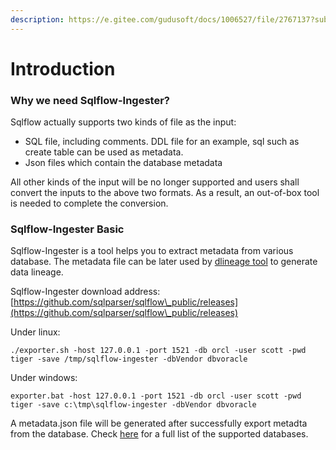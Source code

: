 ```yaml
---
description: https://e.gitee.com/gudusoft/docs/1006527/file/2767137?sub_id=5738180
---
```


# Introduction

### Why we need Sqlflow-Ingester?

Sqlflow actually supports two kinds of file as the input:

* SQL file, including comments. DDL file for an example, sql such as create table can be used as metadata.
* Json files which contain the database metadata

All other kinds of the input will be no longer supported and users shall convert the inputs to the above two formats. As a result, an out-of-box tool is needed to complete the conversion.

### Sqlflow-Ingester Basic

Sqlflow-Ingester is a tool helps you to extract metadata from various database. The metadata file can be later used by [dlineage tool](../introduction/java-library/) to generate data lineage.

Sqlflow-Ingester download address: [https://github.com/sqlparser/sqlflow\_public/releases](https://github.com/sqlparser/sqlflow\_public/releases)

Under linux:

```
./exporter.sh -host 127.0.0.1 -port 1521 -db orcl -user scott -pwd tiger -save /tmp/sqlflow-ingester -dbVendor dbvoracle
```

Under windows:

```
exporter.bat -host 127.0.0.1 -port 1521 -db orcl -user scott -pwd tiger -save c:\tmp\sqlflow-ingester -dbVendor dbvoracle
```

A metadata.json file will be generated after successfully export metadta from the database. Check [here](list-of-supported-dbvendors.md) for a full list of the supported databases.

